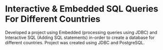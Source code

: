 # Interactive & Embedded SQL Queries For Different Countries

Developed a project using Embedded (processing queries using JDBC) and Interactive SQL (Adding SQL statements) in-order to create a database for different countries. Project was created using JDBC and PostgreSQL.
